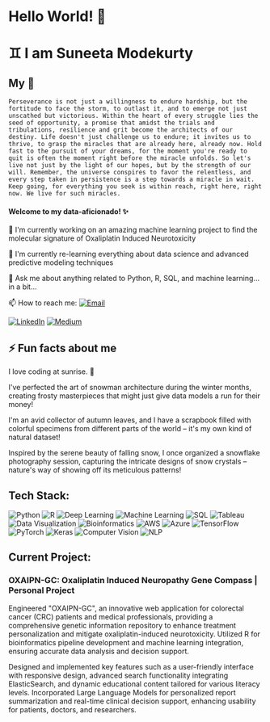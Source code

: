 # Hello World! :wave:

# ♊️ I am Suneeta Modekurty 


## My 🦾 
    Perseverance is not just a willingness to endure hardship, but the fortitude to face the storm, to outlast it, and to emerge not just unscathed but victorious. Within the heart of every struggle lies the seed of opportunity, a promise that amidst the trials and tribulations, resilience and grit become the architects of our destiny. Life doesn't just challenge us to endure; it invites us to thrive, to grasp the miracles that are already here, already now. Hold fast to the pursuit of your dreams, for the moment you're ready to quit is often the moment right before the miracle unfolds. So let's live not just by the light of our hopes, but by the strength of our will. Remember, the universe conspires to favor the relentless, and every step taken in persistence is a step towards a miracle in wait. Keep going, for everything you seek is within reach, right here, right now. We live for such miracles.
   



#### Welcome to my data-aficionado! :sparkles: 

🔭 I'm currently working on an amazing machine learning project to find the molecular signature of Oxaliplatin Induced Neurotoxicity

🌱 I'm currently re-learning everything about data science and advanced predictive modeling techniques

💬 Ask me about anything related to Python, R, SQL, and machine learning... in a bit...

📫 How to reach me: [![Email](https://img.shields.io/badge/-Email-blue?style=flat-square&logo=gmail&logoColor=white)](mailto:suneetamodekurty7@gmail.com)

[![LinkedIn](https://img.shields.io/badge/-LinkedIn-blue?style=flat-square&logo=linkedin)](https://www.linkedin.com/in/smodekurty)
[![Medium](https://img.shields.io/badge/-Medium-black?style=flat-square&logo=medium)](https://medium.com/@suneetamodekurty77)

## ⚡ Fun facts about me

I love coding at sunrise. :sunrise:

I've perfected the art of snowman architecture during the winter months, creating frosty masterpieces that might just give data models a run for their money!

I'm an avid collector of autumn leaves, and I have a scrapbook filled with colorful specimens from different parts of the world – it's my own kind of natural dataset!

Inspired by the serene beauty of falling snow, I once organized a snowflake photography session, capturing the intricate designs of snow crystals – nature's way of showing off its meticulous patterns!

## Tech Stack:

![Python](https://img.shields.io/badge/-Python-3776AB?style=flat&logo=python&logoColor=white)
![R](https://img.shields.io/badge/-R-276DC3?style=flat&logo=r&logoColor=white)
![Deep Learning](https://img.shields.io/badge/-Deep%20Learning-5667F9?style=flat)
![Machine Learning](https://img.shields.io/badge/-Machine%20Learning-31C3D1?style=flat)
![SQL](https://img.shields.io/badge/-SQL-F29111?style=flat&logo=mysql&logoColor=white)
![Tableau](https://img.shields.io/badge/-Tableau-E97627?style=flat&logo=tableau&logoColor=white)
![Data Visualization](https://img.shields.io/badge/-Data%20Visualization-FF6F61?style=flat)
![Bioinformatics](https://img.shields.io/badge/-Bioinformatics-009f4d?style=flat)
![AWS](https://img.shields.io/badge/-AWS-232F3E?style=flat&logo=amazonaws&logoColor=white)
![Azure](https://img.shields.io/badge/-Azure-0089D6?style=flat&logo=microsoftazure&logoColor=white)
![TensorFlow](https://img.shields.io/badge/-TensorFlow-FF6F00?style=flat&logo=tensorflow&logoColor=white)
![PyTorch](https://img.shields.io/badge/-PyTorch-EE4C2C?style=flat&logo=pytorch&logoColor=white)
![Keras](https://img.shields.io/badge/-Keras-D00000?style=flat&logo=keras&logoColor=white)
![Computer Vision](https://img.shields.io/badge/-Computer%20Vision-555555?style=flat)
![NLP](https://img.shields.io/badge/-NLP-555555?style=flat)

## Current Project:

### OXAIPN-GC: Oxaliplatin Induced Neuropathy Gene Compass | Personal Project
Engineered "OXAIPN-GC", an innovative web application for colorectal cancer (CRC) patients and medical professionals, providing a comprehensive genetic information repository to enhance treatment personalization and mitigate oxaliplatin-induced neurotoxicity. Utilized R for bioinformatics pipeline development and machine learning integration, ensuring accurate data analysis and decision support.

Designed and implemented key features such as a user-friendly interface with responsive design, advanced search functionality integrating ElasticSearch, and dynamic educational content tailored for various literacy levels. Incorporated Large Language Models for personalized report summarization and real-time clinical decision support, enhancing usability for patients, doctors, and researchers.
